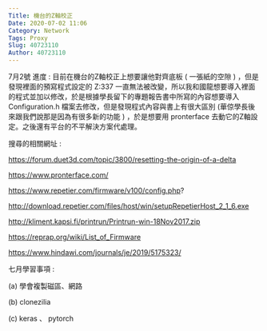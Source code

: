 ```yaml
---
Title: 機台的Z軸校正
Date: 2020-07-02 11:06
Category: Network
Tags: Proxy
Slug: 40723110
Author: 40723110
---
```


7月2號
    進度 : 目前在機台的Z軸校正上想要讓他對齊底板 ( 一張紙的空隙 ) ，但是發現裡面的預寫程式設定的 Z:337 一直無法被改變，所以我和國龍想要導入裡面的程式並加以修改，於是根據學長留下的專題報告書中所寫的內容想要導入 Configuration.h 檔案去修改，但是發現程式內容與書上有很大區別 (華倞學長後來跟我們說那是因為有很多新的功能 ) ，於是想要用 pronterface 去動它的Z軸設定。之後還有平台的不平解決方案代處理。

搜尋的相關網址 :

https://forum.duet3d.com/topic/3800/resetting-the-origin-of-a-delta

https://www.pronterface.com/

https://www.repetier.com/firmware/v100/config.php?

http://download.repetier.com/files/host/win/setupRepetierHost_2_1_6.exe

http://kliment.kapsi.fi/printrun/Printrun-win-18Nov2017.zip

https://reprap.org/wiki/List_of_Firmware

https://www.hindawi.com/journals/je/2019/5175323/

七月學習事項 :

(a) 學會複製磁區、網路

(b) clonezilia

(c) keras 、 pytorch